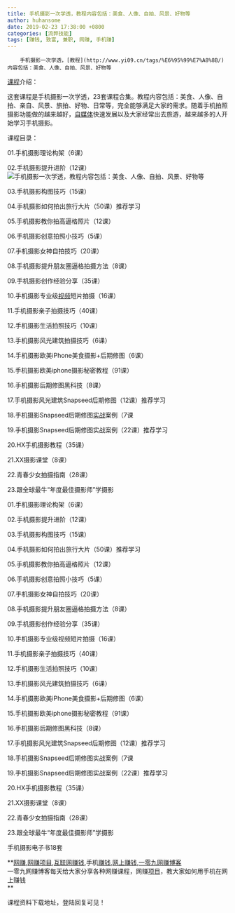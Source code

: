 ```yaml
---
title: 手机摄影一次学透，教程内容包括：美食、人像、自拍、风景、好物等
author: huhansome
date: 2019-02-23 17:38:00 +0800
categories: [流弊技能]
tags: [赚钱, 致富, 兼职, 网赚, 手机赚]
---
```



        手机摄影一次学透，[教程](http://www.yi09.cn/tags/%E6%95%99%E7%A8%8B/)内容包括：美食、人像、自拍、风景、好物等

[课程](http://www.yi09.cn/tags/%E8%AF%BE%E7%A8%8B/)介绍：

这套课程是手机摄影一次学透，23套课程合集。教程内容包括：美食、人像、自拍、亲自、风景、旅拍、好物、日常等，完全能够满足大家的需求。随着手机拍照摄影功能做的越来越好，[自媒体](http://www.yi09.cn/tags/%E8%87%AA%E5%AA%92%E4%BD%93/)快速发展以及大家经常出去旅游，越来越多的人开始学习手机摄影。

课程目录：

01.手机摄影理论构架（6课）

02.手机摄影提升进阶（12课）![手机摄影一次学透，教程内容包括：美食、人像、自拍、风景、好物等](http://www.yi09.cn/zb_users/upload/2021/11/20211130201541163827454183143.jpeg)

03.手机摄影构图技巧（15课）

04.手机摄影如何拍出旅行大片（50课）推荐学习

05.手机摄影教你拍高逼格照片（12课）

06.手机摄影创意拍照小技巧（5课）

07.手机摄影女神自拍技巧（20课）

08.手机摄影提升朋友圈逼格拍摄方法（8课）

09.手机摄影创作经验分享（35课）

10.手机摄影专业级[视频](http://www.yi09.cn/tags/shipin/)短片拍摄（16课）

11.手机摄影亲子拍摄技巧（40课）

12.手机摄影生活拍照技巧（10课）

13.手机摄影风光建筑拍摄技巧（6课）

14.手机摄影欧美iPhone美食摄影+后期修图（6课）

15.手机摄影欧美iphone摄影秘密教程（91课）

16.手机摄影后期修图黑科技（8课）

17.手机摄影风光建筑Snapseed后期修图（12课）推荐学习

18.手机摄影Snapseed后期修图[实战](http://www.yi09.cn/tags/%E5%AE%9E%E6%88%98/)案例（7课

19.手机摄影Snapseed后期修图实战案例（22课）推荐学习

20.HX手机摄影教程（35课）

21.XX摄影课堂（8课）

22.青春少女拍摄指南（28课）

23.跟全球最牛“年度最佳摄影师”学摄影

01.手机摄影理论构架（6课）

02.手机摄影提升进阶（12课）

03.手机摄影构图技巧（15课）

04.手机摄影如何拍出旅行大片（50课）推荐学习

05.手机摄影教你拍高逼格照片（12课）

06.手机摄影创意拍照小技巧（5课）

07.手机摄影女神自拍技巧（20课）

08.手机摄影提升朋友圈逼格拍摄方法（8课）

09.手机摄影创作经验分享（35课）

10.手机摄影专业级视频短片拍摄（16课）

11.手机摄影亲子拍摄技巧（40课）

12.手机摄影生活拍照技巧（10课）

13.手机摄影风光建筑拍摄技巧（6课）

14.手机摄影欧美iPhone美食摄影+后期修图（6课）

15.手机摄影欧美iphone摄影秘密教程（91课）

16.手机摄影后期修图黑科技（8课）

17.手机摄影风光建筑Snapseed后期修图（12课）推荐学习

18.手机摄影Snapseed后期修图实战案例（7课

19.手机摄影Snapseed后期修图实战案例（22课）推荐学习

20.HX手机摄影教程（35课）

21.XX摄影课堂（8课）

22.青春少女拍摄指南（28课）

23.跟全球最牛“年度最佳摄影师”学摄影

手机摄影电子书18套

  

**[网赚](http://www.yi09.cn/tags/%E7%BD%91%E8%B5%9A/),[网赚项目](http://www.yi09.cn/tags/%E7%BD%91%E8%B5%9A%E9%A1%B9%E7%9B%AE/),[互联网赚钱](http://www.yi09.cn/tags/%E4%BA%92%E8%81%94%E7%BD%91%E8%B5%9A%E9%92%B1/),手机[赚钱](http://www.yi09.cn/tags/%E8%B5%9A%E9%92%B1/),[网上赚钱](http://www.yi09.cn/tags/%E7%BD%91%E4%B8%8A%E8%B5%9A%E9%92%B1/),[一零九网赚博客](http://www.yi09.cn/tags/%E4%B8%80%E9%9B%B6%E4%B9%9D%E7%BD%91%E8%B5%9A%E5%8D%9A%E5%AE%A2/)  
一零九网赚博客每天给大家分享各种网赚课程，网赚[项目](http://www.yi09.cn/tags/%E9%A1%B9%E7%9B%AE/)，教大家如何用手机在网上赚钱  
**  
  
  

课程资料下载地址，登陆回复可见！

